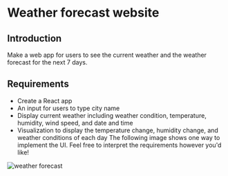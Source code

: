 # Weather forecast website

## Introduction
Make a web app for users to see the current weather and the weather forecast for the next 7 days.

## Requirements
* Create a React app
* An input for users to type city name
* Display current weather including weather condition, temperature, humidity, wind speed, and date and time
* Visualization to display the temperature change, humidity change, and weather conditions of each day
The following image shows one way to implement the UI. Feel free to interpret the requirements however you'd like!

![weather forecast](https://ucarecdn.com/6320962b-d4bf-4cfc-a66c-7972492f77c0/)